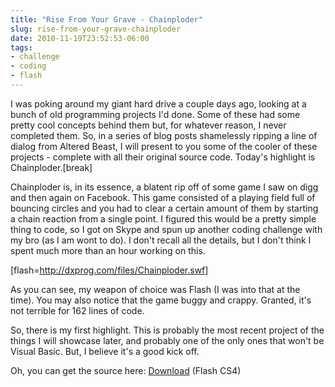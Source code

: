 ```yaml
---
title: "Rise From Your Grave - Chainploder"
slug: rise-from-your-grave-chainploder
date: 2010-11-19T23:52:53-06:00
tags:
- challenge
- coding
- flash
---
```

I was poking around my giant hard drive a couple days ago, looking at a bunch of old programming projects I'd done. Some of these had some pretty cool concepts behind them but, for whatever reason, I never completed them. So, in a series of blog posts shamelessly ripping a line of dialog from Altered Beast, I will present to you some of the cooler of these projects - complete with all their original source code. Today's highlight is Chainploder.[break]

Chainploder is, in its essence, a blatent rip off of some game I saw on digg and then again on Facebook. This game consisted of a playing field full of bouncing circles and you had to clear a certain amount of them by starting a chain reaction from a single point. I figured this would be a pretty simple thing to code, so I got on Skype and spun up another coding challenge with my bro  (as I am wont to do). I don't recall all the details, but I don't think I spent much more than an hour working on this.

[flash=http://dxprog.com/files/Chainploder.swf]

As you can see, my weapon of choice was Flash (I was into that at the time). You may also notice that the game buggy and crappy. Granted, it's not terrible for 162 lines of code.

So, there is my first highlight. This is probably the most recent project of the things I will showcase later, and probably one of the only ones that won't be Visual Basic. But, I believe it's a good kick off.

Oh, you can get the source here: [Download](http://dxprog.com/files/Chainploder.fla) (Flash CS4)
